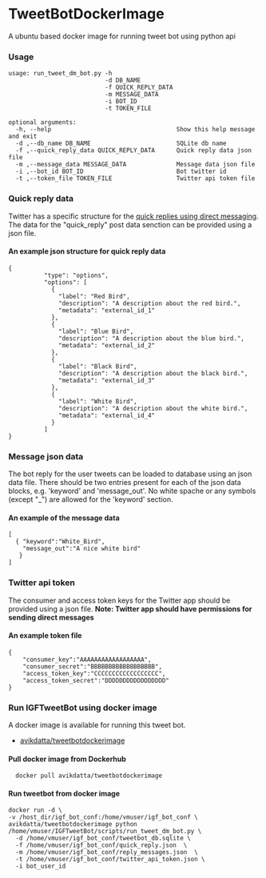 # TweetBotDockerImage
A ubuntu based docker image for running tweet bot using python api


### Usage
<pre><code>usage: run_tweet_dm_bot.py -h
                           -d DB_NAME 
                           -f QUICK_REPLY_DATA 
                           -m MESSAGE_DATA
                           -i BOT_ID 
                           -t TOKEN_FILE

optional arguments:
  -h, --help                                   Show this help message and exit
  -d ,--db_name DB_NAME                        SQLite db name
  -f ,--quick_reply_data QUICK_REPLY_DATA      Quick reply data json file
  -m ,--message_data MESSAGE_DATA              Message data json file
  -i ,--bot_id BOT_ID                          Bot twitter id
  -t ,--token_file TOKEN_FILE                  Twitter api token file
</code></pre>

### Quick reply data
Twitter has a specific structure for the [quick replies using direct messaging](https://developer.twitter.com/en/docs/direct-messages/quick-replies/api-reference/options). The data for the "quick_reply" post data senction can be provided using a json file.

#### An example json structure for quick reply data
<pre><code>{
          "type": "options",
          "options": [
            {
              "label": "Red Bird",
              "description": "A description about the red bird.",
              "metadata": "external_id_1"
            },
            {
              "label": "Blue Bird",
              "description": "A description about the blue bird.",
              "metadata": "external_id_2"
            },
            {
              "label": "Black Bird",
              "description": "A description about the black bird.",
              "metadata": "external_id_3"
            },
            {
              "label": "White Bird",
              "description": "A description about the white bird.",
              "metadata": "external_id_4"
            }
          ]
}
</code></pre>

### Message json data
The bot reply for the user tweets can be loaded to database using an json data file. There should be two entries present for each of the json data blocks, e.g. 'keyword' and 'message_out'. No white spache or any symbols (except "\_") are allowed for the 'keyword' section.

#### An example of the message data
<pre><code>[
  { "keyword":"White_Bird",
    "message_out":"A nice white bird"
   }
]
</code></pre>

### Twitter api token
The consumer and access token keys for the Twitter app should be provided using a json file. 
**Note: Twitter app should have permissions for sending direct messages**

#### An example token file
<pre><code>{
    "consumer_key":"AAAAAAAAAAAAAAAAAA",
    "consumer_secret":"BBBBBBBBBBBBBBBBBB",
    "access_token_key":"CCCCCCCCCCCCCCCCCC",
    "access_token_secret":"DDDDDDDDDDDDDDDDD"
}
</code></pre>

### Run IGFTweetBot using docker image
A docker image is available for running this tweet bot.
* [avikdatta/tweetbotdockerimage](https://hub.docker.com/r/avikdatta/tweetbotdockerimage/)

#### Pull docker image from Dockerhub
<pre><code>  docker pull avikdatta/tweetbotdockerimage
</code></pre>

#### Run tweetbot from docker image
<pre><code>docker run -d \
-v /host_dir/igf_bot_conf:/home/vmuser/igf_bot_conf \
avikdatta/tweetbotdockerimage python /home/vmuser/IGFTweetBot/scripts/run_tweet_dm_bot.py \
  -d /home/vmuser/igf_bot_conf/tweetbot_db.sqlite \
  -f /home/vmuser/igf_bot_conf/quick_reply.json  \
  -m /home/vmuser/igf_bot_conf/reply_messages.json  \
  -t /home/vmuser/igf_bot_conf/twitter_api_token.json \
  -i bot_user_id
</code></pre>
